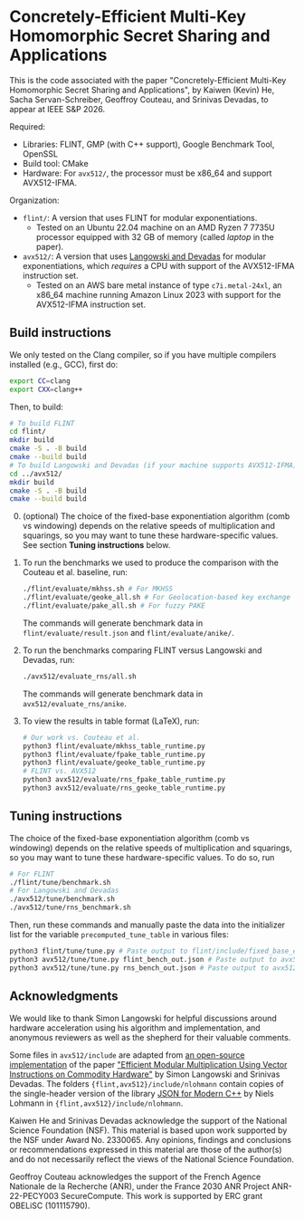 # Concretely-Efficient Multi-Key Homomorphic Secret Sharing and Applications

This is the code associated with the paper "Concretely-Efficient Multi-Key Homomorphic Secret Sharing and Applications", by Kaiwen (Kevin) He, Sacha Servan-Schreiber, Geoffroy Couteau, and Srinivas Devadas, to appear at IEEE S&P 2026.

Required:

- Libraries: FLINT, GMP (with C++ support), Google Benchmark Tool, OpenSSL
- Build tool: CMake
- Hardware: For `avx512/`, the processor must be x86_64 and support AVX512-IFMA.

Organization:

- `flint/`: A version that uses FLINT for modular exponentiations.
  - Tested on an Ubuntu 22.04 machine on an AMD Ryzen 7 7735U processor equipped with 32 GB of memory (called _laptop_ in the paper).
- `avx512/`: A version that uses [Langowski and Devadas](https://eprint.iacr.org/2025/1068.pdf) for modular exponentiations, which _requires_ a CPU with support of the AVX512-IFMA instruction set.
  - Tested on an AWS bare metal instance of type `c7i.metal-24xl`, an x86_64 machine running Amazon Linux 2023 with support for the AVX512-IFMA instruction set.

## Build instructions

We only tested on the Clang compiler, so if you have multiple compilers installed (e.g., GCC), first do:

```bash
export CC=clang
export CXX=clang++
```

Then, to build:

```bash
# To build FLINT
cd flint/
mkdir build
cmake -S . -B build
cmake --build build
# To build Langowski and Devadas (if your machine supports AVX512-IFMA)
cd ../avx512/
mkdir build
cmake -S . -B build
cmake --build build
```

0. (optional) The choice of the fixed-base exponentiation algorithm (comb vs windowing) depends on the relative speeds of multiplication and squarings, so you may want to tune these hardware-specific values. See section **Tuning instructions** below.
1. To run the benchmarks we used to produce the comparison with the Couteau et al. baseline, run:

    ```bash
    ./flint/evaluate/mkhss.sh # For MKHSS
    ./flint/evaluate/geoke_all.sh # For Geolocation-based key exchange
    ./flint/evaluate/pake_all.sh # For fuzzy PAKE
    ```

    The commands will generate benchmark data in `flint/evaluate/result.json` and `flint/evaluate/anike/`.

2. To run the benchmarks comparing FLINT versus Langowski and Devadas, run:

    ```bash
    ./avx512/evaluate_rns/all.sh
    ```

    The commands will generate benchmark data in `avx512/evaluate_rns/anike`.

3. To view the results in table format (LaTeX), run:

    ```bash
    # Our work vs. Couteau et al.
    python3 flint/evaluate/mkhss_table_runtime.py
    python3 flint/evaluate/fpake_table_runtime.py
    python3 flint/evaluate/geoke_table_runtime.py
    # FLINT vs. AVX512
    python3 avx512/evaluate/rns_fpake_table_runtime.py
    python3 avx512/evaluate/rns_geoke_table_runtime.py
    ```

## Tuning instructions

The choice of the fixed-base exponentiation algorithm (comb vs windowing) depends on the relative speeds of multiplication and squarings, so you may want to tune these hardware-specific values. To do so, run

```bash
# For FLINT
./flint/tune/benchmark.sh
# For Langowski and Devadas
./avx512/tune/benchmark.sh
./avx512/tune/rns_benchmark.sh
```

Then, run these commands and manually paste the data into the initializer list for the variable `precomputed_tune_table` in various files:

```bash
python3 flint/tune/tune.py # Paste output to flint/include/fixed_base_exp.hh
python3 avx512/tune/tune.py flint_bench_out.json # Paste output to avx512/include/fixed_base_exp.hh
python3 avx512/tune/tune.py rns_bench_out.json # Paste output to avx512/include/rns_fbe.hh
```

## Acknowledgments

We would like to thank Simon Langowski for helpful discussions around hardware acceleration using his algorithm and implementation, and anonymous reviewers as well as the shepherd for their valuable comments.

Some files in `avx512/include` are adapted from [an open-source implementation](https://github.com/SimonLangowski/RNSMont) of the paper ["Efficient Modular Multiplication Using Vector Instructions on Commodity Hardware"](https://eprint.iacr.org/2025/1068.pdf) by Simon Langowski and Srinivas Devadas. The folders `{flint,avx512}/include/nlohmann` contain copies of the single-header version of the library [JSON for Modern C++](https://github.com/nlohmann/json) by Niels Lohmann in `{flint,avx512}/include/nlohmann`.

Kaiwen He and Srinivas Devadas acknowledge the support of the National Science Foundation (NSF). This material is based upon work supported by the NSF under Award No. 2330065. Any opinions, findings and conclusions or recommendations expressed in this material are those of the author(s) and do not necessarily reflect the views of the National Science Foundation.

Geoffroy Couteau acknowledges the support of the French Agence Nationale de la Recherche (ANR), under the France 2030 ANR Project ANR-22-PECY003 SecureCompute. This work is supported by ERC grant OBELiSC (101115790).
